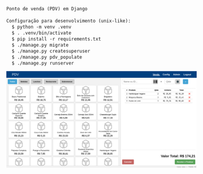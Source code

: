     Ponto de venda (PDV) em Django
    
    Configuração para desenvolvimento (unix-like):
      $ python -m venv .venv
      $ . .venv/bin/activate
      $ pip install -r requirements.txt
      $ ./manage.py migrate
      $ ./manage.py createsuperuser
      $ ./manage.py pdv_populate
      $ ./manage.py runserver

![[pdv.png]](doc/pdv.png)
